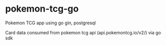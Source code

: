 # pokemon-tcg-go
Pokemon TCG app using go gin, postgresql

Card data consumed from pokemon tcg api (api.pokemontcg.io/v2/) via go sdk
